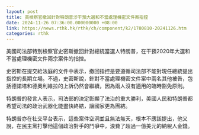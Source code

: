 ```yaml
---
layout: post
title: 美檢察官撤回針對特朗普涉干預大選和不當處理機密文件案指控
date: 2024-11-26 07:36:00.000000000 +08:00
link: https://news.rthk.hk/rthk/ch/component/k2/1780810-20241126.htm
categories: rthk
---
```


美國司法部特別檢察官史密斯撤回針對總統當選人特朗普，在干預2020年大選和不當處理機密文件兩宗案件的指控。

史密斯在提交給法庭的文件中表示，撤回指控是要遵循司法部不能對現任總統提出指控的長期立場。不過，史密斯說，針對不當處理機密文件案中兩名其他被告，包括德諾塔和德奧利維拉的上訴仍然會繼續，因為兩人沒有適用的臨時豁免原則。

特朗普的發言人表示，司法部的決定彰顯了法治的重大勝利，美國人民和特朗普都希望司法的政治武器化能盡快終結，讓國家更為團結。

特朗普亦在社交平台表示，這些案件空洞並且無法無天，根本不應該提出，他又說，在民主黨打擊他這個政治對手的鬥爭中，浪費了超過一億美元的納稅人金錢。

